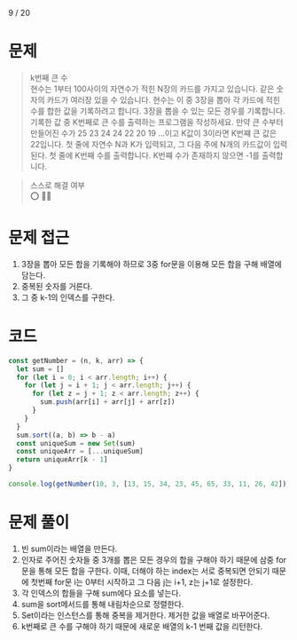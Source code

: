 9 / 20

# 문제

> k번째 큰 수 <br/>
> 현수는 1부터 100사이의 자연수가 적힌 N장의 카드를 가지고 있습니다. 같은 숫자의 카드가 여러장 있을 수 있습니다. 현수는 이 중 3장을 뽑아 각 카드에 적힌 수를 합한 값을 기록하려고 합니다. 3장을 뽑을 수 있는 모든 경우를 기록합니다. 기록한 값 중 K번째로 큰 수를 출력하는 프로그램을 작성하세요. 만약 큰 수부터 만들어진 수가 25 23 24 24 22 20 19 ...이고 K값이 3이라면 K번쨰 큰 값은 22입니다.
> 첫 줄에 자연수 N과 K가 입력되고, 그 다음 주에 N개의 카드값이 입력된다.
> 첫 줄에 K번째 수를 출력합니다. K번쨰 수가 존재하지 않으면 -1를 출력합니다.

> 스스로 해결 여부 <br />
> ⭕️ 👏🏻

# 문제 접근

1. 3장을 뽑아 모든 합을 기록해야 하므로 3중 for문을 이용해 모든 합을 구해 배열에 담는다.
2. 중복된 숫자를 거른다.
3. 그 중 k-1의 인덱스를 구한다.

# 코드

```javascript
const getNumber = (n, k, arr) => {
  let sum = []
  for (let i = 0; i < arr.length; i++) {
    for (let j = i + 1; j < arr.length; j++) {
      for (let z = j + 1; z < arr.length; z++) {
        sum.push(arr[i] + arr[j] + arr[z])
      }
    }
  }
  sum.sort((a, b) => b - a)
  const uniqueSum = new Set(sum)
  const uniqueArr = [...uniqueSum]
  return uniqueArr[k - 1]
}

console.log(getNumber(10, 3, [13, 15, 34, 23, 45, 65, 33, 11, 26, 42]))
```

# 문제 풀이

1. 빈 sum이라는 배열을 만든다.
2. 인자로 주어진 숫자들 중 3개를 뽑은 모든 경우의 합을 구해야 하기 때문에 삼중 for문을 통해 모든 합을 구한다. 이때, 더해야 하는 index는 서로 중복되면 안되기 때문에 첫번째 for문 i는 0부터 시작하고 그 다음 j는 i+1, z는 j+1로 설정한다.
3. 각 인덱스의 합들을 구해 sum에다 요소를 넣는다.
4. sum을 sort메서드를 통해 내림차순으로 정렬한다.
5. Set이라는 인스턴스를 통해 중복을 제거한다. 제거한 값을 배열로 바꾸어준다.
6. k번째로 큰 수를 구해야 하기 때문에 새로운 배열의 k-1 번째 값을 리턴한다.
